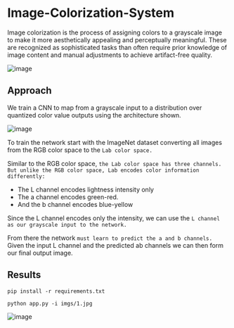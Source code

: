# Image-Colorization-System

Image colorization is the process of assigning colors to a grayscale image to make it more aesthetically appealing and perceptually meaningful. These are recognized as sophisticated tasks than often require prior knowledge of image content and manual adjustments to achieve artifact-free quality.

![image](https://user-images.githubusercontent.com/64821137/188227907-666ff003-9e30-40b9-b3a7-b5df11df29b0.png)

## Approach

We train a CNN to map from a grayscale input to a distribution over quantized color value outputs using the architecture shown. 

![image](https://user-images.githubusercontent.com/64821137/188229119-fba122d4-5041-4a2b-a9b1-262a5a5efff7.png)

To train the network start with the ImageNet dataset converting all images from the RGB color space to the `Lab color space.`

Similar to the RGB color space, `the Lab color space has three channels. But unlike the RGB color space, Lab encodes color information differently:`

* The L channel encodes lightness intensity only
* The a channel encodes green-red.
* And the b channel encodes blue-yellow

Since the L channel encodes only the intensity, we can use the `L channel as our grayscale input to the network.`

From there the network `must learn to predict the a and b channels.` Given the input L channel and the predicted ab channels we can then form our final output image.

## Results

```
pip install -r requirements.txt

python app.py -i imgs/1.jpg
```

![image](https://user-images.githubusercontent.com/64821137/188229793-2f3d5851-51f2-4611-ae49-0d87597513f0.png)

